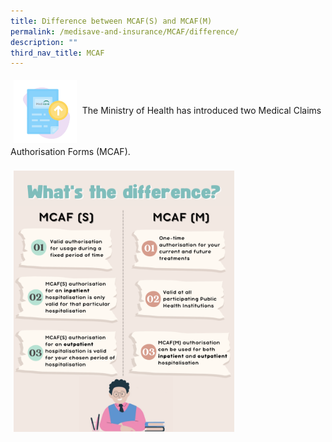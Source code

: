```yaml
---
title: Difference between MCAF(S) and MCAF(M)
permalink: /medisave-and-insurance/MCAF/difference/
description: ""
third_nav_title: MCAF
---
```

<img src="images/mcafsub.png" style="-webkit-tap-highlight-; vertical-align: middle; max-width: 20%; margin: 5px;">
The Ministry of Health has introduced two Medical Claims Authorisation Forms (MCAF).<br><br>

<img src="images/msl11.png" style="-webkit-tap-highlight-; vertical-align: middle; max-width: 70%; margin: 5px;">